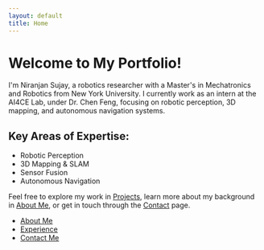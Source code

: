 ```yaml
---
layout: default
title: Home
---
```


# Welcome to My Portfolio!

I'm Niranjan Sujay, a robotics researcher with a Master's in Mechatronics and Robotics from New York University. I currently work as an intern at the AI4CE Lab, under Dr. Chen Feng, focusing on robotic perception, 3D mapping, and autonomous navigation systems.

## Key Areas of Expertise:
- Robotic Perception
- 3D Mapping & SLAM
- Sensor Fusion
- Autonomous Navigation

Feel free to explore my work in [Projects](projects.md/), learn more about my background in [About Me](about.md/), or get in touch through the [Contact](contact.md/) page.

- [About Me](about.md)
- [Experience](experience.md)
- [Contact Me](contact.md)
